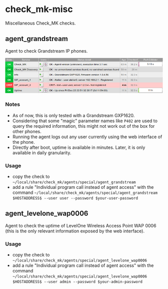 # check_mk-misc

Miscellaneous Check_MK checks.

## agent_grandstream

Agent to check Grandstream IP phones.

![Check_mk services for grandstream agent](screenshots/agent_grandstream.png)

### Notes
* As of now, this is only tested with a Grandstream GXP1620.
* Considering that some "magic" parameter names like `P402` are used to query the required information, this might not work out of the box for other phones.
* Running the agent logs out any user currently using the web interface of the phone.
* Directly after boot, uptime is available in minutes. Later, it is only available in daily granularity.

### Usage
* copy the check to `~/local/share/check_mk/agents/special/agent_grandstream`
* add a rule "Individual program call instead of agent access" with the command `~/local/share/check_mk/agents/special/agent_grandstream $HOSTADDRESS$ --user user --password $your-user-password`

## agent_levelone_wap0006

Agent to check the uptime of LevelOne Wireless Access Point WAP 0006
(this is the only relevant information exposed by the web interface).

### Usage
* copy the check to `~/local/share/check_mk/agents/special/agent_levelone_wap0006`
* add a rule "Individual program call instead of agent access" with the command `~/local/share/check_mk/agents/special/agent_levelone_wap0006 $HOSTADDRESS$ --user admin --password $your-admin-password`
